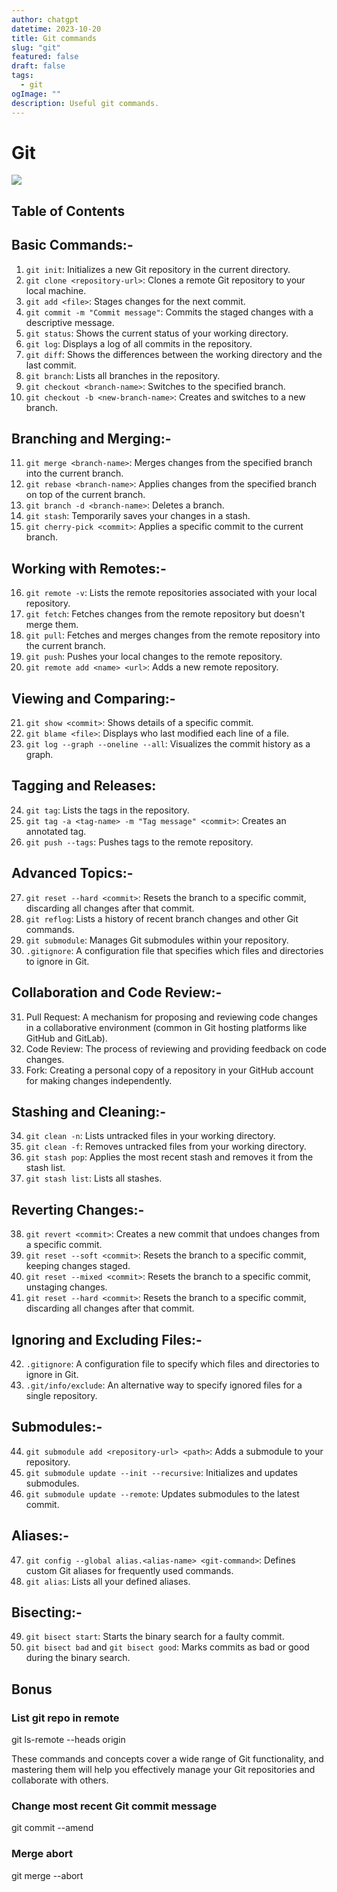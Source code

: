 ```yaml
---
author: chatgpt
datetime: 2023-10-20
title: Git commands
slug: "git"
featured: false
draft: false
tags:
  - git
ogImage: ""
description: Useful git commands.
---
```

# Git

<img src="https://acltc-blog-pics.s3.amazonaws.com/uploads/blog_pic/blog_pic/69/1color-darkbg_2x.png" />

## Table of Contents

## Basic Commands:-

1. `git init`: Initializes a new Git repository in the current directory.
2. `git clone <repository-url>`: Clones a remote Git repository to your local machine.
3. `git add <file>`: Stages changes for the next commit.
4. `git commit -m "Commit message"`: Commits the staged changes with a descriptive message.
5. `git status`: Shows the current status of your working directory.
6. `git log`: Displays a log of all commits in the repository.
7. `git diff`: Shows the differences between the working directory and the last commit.
8. `git branch`: Lists all branches in the repository.
9. `git checkout <branch-name>`: Switches to the specified branch.
10. `git checkout -b <new-branch-name>`: Creates and switches to a new branch.

## Branching and Merging:-

11. `git merge <branch-name>`: Merges changes from the specified branch into the current branch.
12. `git rebase <branch-name>`: Applies changes from the specified branch on top of the current branch.
13. `git branch -d <branch-name>`: Deletes a branch.
14. `git stash`: Temporarily saves your changes in a stash.
15. `git cherry-pick <commit>`: Applies a specific commit to the current branch.

## Working with Remotes:-

16. `git remote -v`: Lists the remote repositories associated with your local repository.
17. `git fetch`: Fetches changes from the remote repository but doesn't merge them.
18. `git pull`: Fetches and merges changes from the remote repository into the current branch.
19. `git push`: Pushes your local changes to the remote repository.
20. `git remote add <name> <url>`: Adds a new remote repository.

## Viewing and Comparing:-

21. `git show <commit>`: Shows details of a specific commit.
22. `git blame <file>`: Displays who last modified each line of a file.
23. `git log --graph --oneline --all`: Visualizes the commit history as a graph.

## Tagging and Releases:

24. `git tag`: Lists the tags in the repository.
25. `git tag -a <tag-name> -m "Tag message" <commit>`: Creates an annotated tag.
26. `git push --tags`: Pushes tags to the remote repository.

## Advanced Topics:-

27. `git reset --hard <commit>`: Resets the branch to a specific commit, discarding all changes after that commit.
28. `git reflog`: Lists a history of recent branch changes and other Git commands.
29. `git submodule`: Manages Git submodules within your repository.
30. `.gitignore`: A configuration file that specifies which files and directories to ignore in Git.

## Collaboration and Code Review:-

31. Pull Request: A mechanism for proposing and reviewing code changes in a collaborative environment (common in Git hosting platforms like GitHub and GitLab).
32. Code Review: The process of reviewing and providing feedback on code changes.
33. Fork: Creating a personal copy of a repository in your GitHub account for making changes independently.

## Stashing and Cleaning:-

34. `git clean -n`: Lists untracked files in your working directory.
35. `git clean -f`: Removes untracked files from your working directory.
36. `git stash pop`: Applies the most recent stash and removes it from the stash list.
37. `git stash list`: Lists all stashes.

## Reverting Changes:-

38. `git revert <commit>`: Creates a new commit that undoes changes from a specific commit.
39. `git reset --soft <commit>`: Resets the branch to a specific commit, keeping changes staged.
40. `git reset --mixed <commit>`: Resets the branch to a specific commit, unstaging changes.
41. `git reset --hard <commit>`: Resets the branch to a specific commit, discarding all changes after that commit.

## Ignoring and Excluding Files:-

42. `.gitignore`: A configuration file to specify which files and directories to ignore in Git.
43. `.git/info/exclude`: An alternative way to specify ignored files for a single repository.

## Submodules:-

44. `git submodule add <repository-url> <path>`: Adds a submodule to your repository.
45. `git submodule update --init --recursive`: Initializes and updates submodules.
46. `git submodule update --remote`: Updates submodules to the latest commit.

## Aliases:-

47. `git config --global alias.<alias-name> <git-command>`: Defines custom Git aliases for frequently used commands.
48. `git alias`: Lists all your defined aliases.

## Bisecting:-

49. `git bisect start`: Starts the binary search for a faulty commit.
50. `git bisect bad` and `git bisect good`: Marks commits as bad or good during the binary search.

## Bonus
### List git repo in remote
git ls-remote --heads origin  

These commands and concepts cover a wide range of Git functionality, and mastering them will help you effectively manage your Git repositories and collaborate with others.

### Change most recent Git commit message

git commit --amend


### Merge abort
git merge --abort

